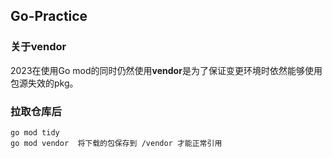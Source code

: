## Go-Practice

### 关于vendor
2023在使用Go mod的同时仍然使用**vendor**是为了保证变更环境时依然能够使用包源失效的pkg。


### 拉取仓库后

```shell
go mod tidy
go mod vendor  将下载的包保存到 /vendor 才能正常引用
```